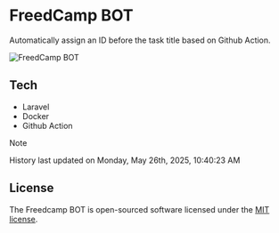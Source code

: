 # FreedCamp BOT

Automatically assign an ID before the task title based on Github Action.

![FreedCamp BOT](https://repository-images.githubusercontent.com/737932867/7d34798b-2680-471c-b089-a78a718d3d6a)

## Tech

- Laravel
- Docker
- Github Action

> [!NOTE]  
> History last updated on Monday, May 26th, 2025, 10:40:23 AM

## License

The Freedcamp BOT is open-sourced software licensed under the [MIT license](https://opensource.org/licenses/MIT).
